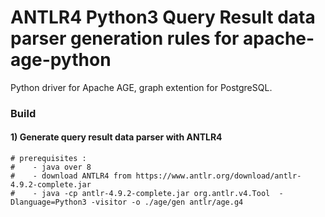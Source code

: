 # ANTLR4 Python3 Query Result data parser generation rules for apache-age-python
Python driver for Apache AGE, graph extention for PostgreSQL.


### Build
#### 1) Generate query result data parser with ANTLR4
```
# prerequisites : 
#    - java over 8
#    - download ANTLR4 from https://www.antlr.org/download/antlr-4.9.2-complete.jar
#    - java -cp antlr-4.9.2-complete.jar org.antlr.v4.Tool  -Dlanguage=Python3 -visitor -o ./age/gen antlr/age.g4 
```

